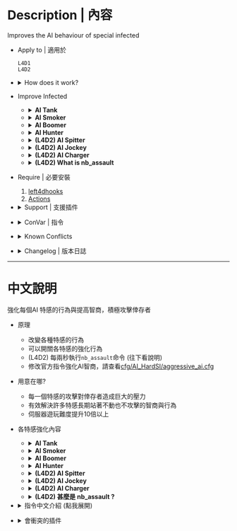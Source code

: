 # Description | 內容
Improves the AI behaviour of special infected

* Apply to | 適用於
    ```
    L4D1
    L4D2
    ```

* <details><summary>How does it work?</summary>

    * Improves the AI behaviour of special infected, make each of them very aggresive
    * Make special infected behop jump as they can
    * Use official cvar to improve AI bots, please check[cfg/AI_HardSI/aggressive_ai.cfg](cfg/AI_HardSI/aggressive_ai.cfg)
	* (L4D2) Execute ```nb_assault``` every 2.0 seconds, read more details about this command below
</details>

* Improve Infected
    * <details><summary><b>AI Tank</b></summary>

        * Modify Official ConVar in ```cfg\AI_HardSI\aggressive_ai.cfg```
            ```php
            // AI Tank will not throw rock within this range (default: 250)
            sm_cvar tank_throw_allow_range 300
            ```

        * Plugin ConVar
            ```php
            // If 1, bhop facsimile on AI tanks
            ai_tank_bhop "1"

            // 1=AI tanks throw rock
            // 0=AI tanks won't throw rocks
            ai_tank_rock "1"

            // If 1, Prevents AI tanks from throwing underhand rocks (L4D2 only)
            // If 1, AI tank can quickly turn around if someone behind him after throws
            ai_tank_smart_throw "1"

            // If the tank has a target while throwing the rock, the rock would fly to the closest survivor if the target's aim on the horizontal axis is within this radius (-1=Off)
            ai_tank_aim_offset_sensitivity "22.5"
            ```
    </details>

    * <details><summary><b>AI Smoker</b></summary>

        * Modify Official ConVar in ```cfg\AI_HardSI\aggressive_ai.cfg```
            ```php
            // How much damage to the AI + Human Smoker makes him let go of his victim. (Default: 50)
            // Taking this much damage while pulling victim will make you die (No matter how much health left you have)
            tongue_break_from_damage_amount 250

            // Start to shoot his tongue after 0.1 seconds (Default: 1.5)
            smoker_tongue_delay 0.1
            ```
    </details>

    * <details><summary><b>AI Boomer</b></summary>

        * Modify Official ConVar in ```cfg\AI_HardSI\aggressive_ai.cfg```
            ```php
            // How long an out-of-range Boomer will tolerate being visible before fleeing (Default: 1.0)
            boomer_exposed_time_tolerance 1000.0

            // How long the Boomer waits before he vomits on his target on Normal difficulty (Default: 1.0)
            boomer_vomit_delay 0.1
            ```

        * Plugin ConVar
            ```php
            // If 1, enable bhop facsimile on AI boomers
            ai_boomer_bhop "1"
            ```
    </details>

    * <details><summary><b>AI Hunter</b></summary>

        * Won't leap away (Coop/Realism)
        * Modify Official ConVar in ```cfg\AI_HardSI\aggressive_ai.cfg```
            ```php
            // Range at which hunter prepares pounce	 (Default: 1000)
            hunter_pounce_ready_range 1000

            // Range at which hunter is committed to attack (Default: 75)
            hunter_committed_attack_range 10000

            // Range at which shooting a non-committed AI hunter will cause it to leap away (Coop/Realism, Default: 1000)
            // 0=Disable leap away ability, >0: Restore back Leap Away ability and wait in ambush mode again.
            hunter_leap_away_give_up_range 0

            // Maximum vertical angle hunters can pounce (Default: 45)
            hunter_pounce_max_loft_angle 0

            // AI + Human Hunter skeet damage (Default: 50)
            // Taking this much damage while pouncing will get you skeeted and die (No matter how much health left you have)
            z_pounce_damage_interrupt 150
            ```

        * Plugin ConVar
            ```php
            // At what distance to start pouncing fast
            ai_hunter_fast_pounce_proximity 1000

            // Vertical angle to which AI hunter pounces will be restricted
            ai_hunter_pounce_vertical_angle 7

            // Mean angle produced by Gaussian RNG
            ai_hunter_pounce_angle_mean 10

            // One standard deviation from mean as produced by Gaussian RNG
            ai_hunter_pounce_angle_std 20

            // Distance to nearest survivor at which hunter will consider pouncing straight
            ai_hunter_straight_pounce_proximity 200

            // If the hunter has a target, it will not straight pounce if the target's aim on the horizontal axis is within this radius
            ai_hunter_aim_offset_sensitivity 30

            // How far in front of himself infected bot will check for a wall. Use '-1' to disable feature
            ai_hunter_wall_detection_distance -1

            // If 1, Hunter do scratch animation when pouncing
            ai_hunter_pounce_dancing_enable "1"
            ```
    </details>

    * <details><summary><b>(L4D2) AI Spitter</b></summary>

        * Plugin ConVar
            ```php
            // If 1, enable bhop facsimile on AI spitters
            ai_spitter_bhop "1"
            ```
    </details>

    * <details><summary><b>(L4D2) AI Jockey</b></summary>

        * Modify Official ConVar in ```cfg\AI_HardSI\aggressive_ai.cfg```
            ```php
            // AI Jockeys will move to attack survivors within this range (Default: 200)
            z_jockey_leap_range 1000
            ```

        * Plugin ConVar
            ```php
            // How close a jockey will approach before it starts hopping
            ai_jockey_hop_activation_proximity 500
            ```
    </details>

    * <details><summary><b>(L4D2) AI Charger</b></summary>

        * Plugin ConVar
            ```php
            // If 1, enable bhop facsimile on AI chargers
            ai_charger_bhop "1"

            // How close a charger will approach before charging
            ai_charger_proximity 300

            // If the charger has a target, it will not straight pounce if the target's aim on the horizontal axis is within this radius
            ai_charger_aim_offset_sensitivity 22.5

            // Charger will charge if its health drops to this level
            ai_charger_health_threshold 300
            ```
    </details>

    * <details><summary><b>(L4D2) What is nb_assault</b></summary>

        * Tell all special infected bots to assault, attack survivors actively instead of not moving like idiots
        * This is official command from valve
        * Not affect AI Smoker
    </details>

* Require | 必要安裝
    1. [left4dhooks](https://forums.alliedmods.net/showthread.php?t=321696)
    2. [Actions](https://forums.alliedmods.net/showthread.php?t=336374)

* <details><summary>Support | 支援插件</summary>

    1. [l4dinfectedbots](/l4dinfectedbots): Spawns multi infected bots in any mode + allows playable special infected in coop/survival + unlock infected slots (10 VS 10 available)
        * 生成多特感控制插件
    2. [l4d_ssi_teleport_fix](https://github.com/fbef0102/Game-Private_Plugin/tree/main/L4D_插件/Special_Infected_特感/l4d_ssi_teleport_fix): Teleport AI Infected player to the teammate who is much nearer to survivors.
        * 傳送比較遠的AI特感到靠近倖存者的特感隊友附近
    3. [l4d2_smoker_toxic](https://github.com/fbef0102/Game-Private_Plugin/tree/main/L4D_插件/Smoker_舌頭/l4d2_smoker_toxic): Adds a lot of abilities and powers to the smoker
        * 增強Smoker，賦予多種超能力
    4. [l4d_Nauseating_boomer](https://github.com/fbef0102/Game-Private_Plugin/tree/main/L4D_插件/Boomer_Boomer/l4d_Nauseating_boomer): Allows for unique Boomer abilities
        * 增強Boomer，賦予多種超能力
    5. [l4d_hunter_destructive](https://github.com/fbef0102/Game-Private_Plugin/tree/main/L4D_插件/Hunter_Hunter/l4d_hunter_destructive): Allows for unique Hunter abilities
        * 增強Hunter，賦予多種超能力
    6. [L4D2_Spitter_Supergirl](https://github.com/fbef0102/Game-Private_Plugin/tree/main/L4D_插件/Spitter_Spitter/L4D2_Spitter_Supergirl): Adds a lot of abilities and powers to the Spitter
        * 增強Spitter，賦予多種超能力 
    7. [l4d2_Sinister_Jockey](https://github.com/fbef0102/Game-Private_Plugin/tree/main/L4D_插件/Jockey_Jockey/l4d2_Sinister_Jockey): Allows for unique Jockey abilities
        * 增強Jockey，賦予多種超能力
    8. [l4d2_charger_unstoppable](https://github.com/fbef0102/Game-Private_Plugin/tree/main/L4D_插件/Charger_Charger/l4d2_charger_unstoppable): Adds a lot of abilities and powers to the Charger
        * 增強Charger，賦予多種超能力
    9. [l4d_witch_psychotic](https://github.com/fbef0102/Game-Private_Plugin/tree/main/L4D_插件/Witch_女巫/l4d_witch_psychotic): Adds a lot of abilities to witch
        * 增強Witch，賦予多種超能力
</details>

* <details><summary>ConVar | 指令</summary>

    * cfg\sourcemod\AI_HardSI.cfg
        ```php
        // 0=Plugin off, 1=Plugin on.
        AI_HardSI_enable "1"

        // Frequency(sec) at which the 'nb_assault' command is fired to make SI attack
        ai_assault_reminder_interval "2"

        // File to execute for AI aggressive cvars (in cfg/AI_HardSI folder)
        // Execute file every map changed
        AI_HardSI_aggressive_cfg "aggressive_ai.cfg"

        // 0=Improves the Boomer behaviour off, 1=Improves the Boomer behaviour on.
        AI_HardSI_Boomer_enable "1"

        // 0=Improves the Charger behaviour off, 1=Improves the Charger behaviour on.
        AI_HardSI_Charger_enable "1"

        // 0=Improves the Hunter behaviour off, 1=Improves the Hunter behaviour on.
        AI_HardSI_Hunter_enable "1"

        // 0=Improves the Jockey behaviour off, 1=Improves the Jockey behaviour on.
        AI_HardSI_Jockey_enable "1"

        // 0=Improves the Smoker behaviour off, 1=Improves the Smoker behaviour on.
        AI_HardSI_Smoker_enable "1"

        // 0=Improves the Spitter behaviour off, 1=Improves the Spitter behaviour on.
        AI_HardSI_Spitter_enable "1"

        // 0=Improves the Tank behaviour off, 1=Improves the Tank behaviour on.
        AI_HardSI_Tank_enable "1"

        ... (see "Improve Infected" part)
        ```
</details>

* <details><summary>Known Conflicts</summary>
	
	If you don't use any of these plugins at all, no need to worry about conflicts.
	1. [smart_ai_rock](https://github.com/Target5150/MoYu_Server_Stupid_Plugins/tree/master/The%20Last%20Stand/smart_ai_rock): Fix sticking aim after throws for AI Tanks.
		* Duplicate function, remove
</details>

* <details><summary>Changelog | 版本日誌</summary>

    * v2.5 (2025-8-31)
        * Support L4D1

    * v2.4 (2025-6-18)
        * Rename some cvars
        * Prevents AI tanks from throwing underhand rocks
        * Fix sticking aim after throws for AI Tanks.
        * While throwing the rock, the rock would fly to the closest survivor

    * v2.3 (2025-5-5)
        * Optimize Code
        * Charger, Jockey, Spitter, Boomer will scratch while doing bhop

    * v2.2 (2025-1-15)
        * Fixed ai tank rock won't throw rocks

    * v2.1 (2025-1-2)
        * Improve code

    * v2.0 (2024-9-9)
        * Add cfg to execute AI aggressive cvars

    * v1.9 (2024-9-4)
        * Fixed AI Smoker not moving after tongue breaks
        * Require Actions

    * v1.8 (2024-4-4)
        * Improve hunter, boomer and charger behavior

    * v1.7 (2024-1-28)
        * Update Cvars

    * v1.6 (2023-6-4)
        * Enable or Disable Each special infected behaviour

    * v1.5 (2023-5-4)
        * Use server console to execute command "nb_assault"

    * v1.4
        * Remake code
        * Replace left4downtown with left4dhooks
        * Compatibility support for SourceMod 1.11. Fixed various warnings.
    </details>

- - - -
# 中文說明
強化每個AI 特感的行為與提高智商，積極攻擊倖存者

* 原理
    * 改變各種特感的行為
    * 可以開關各特感的強化行為
    * (L4D2) 每兩秒執行```nb_assault```命令 (往下看說明)
    * 修改官方指令強化AI智商，請查看[cfg/AI_HardSI/aggressive_ai.cfg](cfg/AI_HardSI/aggressive_ai.cfg)

* 用意在哪?
    * 每一個特感的攻擊對倖存者造成巨大的壓力
    * 有效解決許多特感長期站著不動也不攻擊的智商與行為
    * 伺服器遊玩難度提升10倍以上

* 各特感強化內容
    * <details><summary><b>AI Tank</b></summary>

        * 更動的官方指令，請查看```cfg\AI_HardSI\aggressive_ai.cfg```
            ```php
            // AI Tank 在距離倖存者此範圍內不會丟石頭 (預設: 250)
            sm_cvar tank_throw_allow_range 300
            ```

        * 插件自帶的指令
            ```php
            // 為1時，AI Tank會連跳
            ai_tank_bhop "1"

            // 1=AI tanks會丟石頭
            // 0=AI tanks不丟石頭
            ai_tank_rock "1"

            // (L4D2) 為1時，AI Tank不會丟"低手投擲"石頭 (因為瞄準率0%)
            // 為1時，AI Tank丟完石頭之後馬上轉身打背後的倖存者
            ai_tank_smart_throw "1"

            // 當Tank正在丟石頭時，如果目標不在此數值的視野角度範圍內，將石頭轉向至距離最近的倖存者 (-1=關閉這項功能)
            // 請填0~180, 視野角度
            ai_tank_aim_offset_sensitivity "22.5"
            ```
    </details>

    * <details><summary><b>AI Smoker</b></summary>

        * 更動的官方指令，請查看```cfg\AI_HardSI\aggressive_ai.cfg```
            ```php
            // AI + 真人 Smoker的舌頭拉走倖存者的期間，被攻擊超過此數值會立刻死亡 (無論剩餘多少血量都一樣，別問我為捨，此遊戲設計的, 預設: 50)
            tongue_break_from_damage_amount 250

            // 當倖存者靠近範圍內的0.1秒後立刻吐舌頭 (預設: 1.5)
            smoker_tongue_delay 0.1
            ```
    </details>

    * <details><summary><b>AI Boomer</b></summary>

        * 更動的官方指令，請查看```cfg\AI_HardSI\aggressive_ai.cfg```
            ```php
            // 被人類看見的1000秒之後才會逃跑 (預設: 1.0)
            boomer_exposed_time_tolerance 1000.0

            // 當倖存者靠近範圍內的0.1秒後立刻嘔吐 (預設: 1.0)
            boomer_vomit_delay 0.1
            ```

        * 插件自帶的指令
            ```php
            // 為1時，AI Boomer會連跳
            ai_boomer_bhop "1"
            ```
    </details>

    * <details><summary><b>AI Hunter</b></summary>

        * 被攻擊的時候不會自動逃跑跳走 (只會出現在戰役/寫實模式)
        * 更動的官方指令，請查看```cfg\AI_HardSI\aggressive_ai.cfg```
            ```php
            // 此數值的範圍內才會蹲下準備撲人 (預設: 1000)
            hunter_pounce_ready_range 1000

            // 此數值的範圍內才會開始撲人 (預設: 75)
            hunter_committed_attack_range 10000

            // 此數值的範圍內還沒攻擊的AI Hunter被人類傷害時會逃跑跳走 (只會出現在戰役/寫實模式，預設: 1000)
            // 0=關閉逃跑跳走能力, >0: 回復逃跑跳走能力並且等待玩家過來
            hunter_leap_away_give_up_range 0

            // AI Hunter跳躍的最大傾角 (避免飛過頭或飛太高，預設: 45)
            hunter_pounce_max_loft_angle 0

            // AI + 真人 Hunter 在飛撲途中受傷超過此數值會立刻死亡 (無論你剩餘多少血量都一樣，別問我為捨，此遊戲設計的，預設: 50)
            z_pounce_damage_interrupt 150
            ```

        * 插件自帶的指令
            ```php
            // 強迫AI Hunter在1000公尺範圍內蹲下準備撲人
            ai_hunter_fast_pounce_proximity 1000

            // 強迫AI Hunter跳躍的最大傾角 (避免飛過頭或飛太高)
            ai_hunter_pounce_vertical_angle 7

            // 強制左右飛撲靠近目標，不要垂直飛向目標
            ai_hunter_pounce_angle_mean 10
            ai_hunter_pounce_angle_std 20

            // 離目標200公尺範圍內考慮直接垂直飛向目標
            ai_hunter_straight_pounce_proximity 200

            // 目標倖存者的準心如果在瞄自身AI Hunter的身體低於30度視野範圍內則強制飛撲
            ai_hunter_aim_offset_sensitivity 30

            // 前面有牆壁的範圍內則飛撲的角度會變高，嘗試越過障礙物 (-1: 無限範圍)
            ai_hunter_wall_detection_distance -1

            // 為1時，Hunter邊飛撲邊嘗試做出抓傷動作
            ai_hunter_pounce_dancing_enable "1"
            ```
    </details>

    * <details><summary><b>(L4D2) AI Spitter</b></summary>

        * 插件自帶的指令
            ```php
            // 為1時，AI Spitter會連跳
            ai_spitter_bhop "1"
            ```
    </details>

    * <details><summary><b>(L4D2) AI Jockey</b></summary>

        * 更動的官方指令，請查看```cfg\AI_HardSI\aggressive_ai.cfg```
            ```php
            // 1000公尺範圍內才會跳躍攻擊倖存者 (預設: 200)
            z_jockey_leap_range 1000
            ```

        * 插件自帶的指令
            ```php
            // 強迫AI Jockey在500公尺範圍內開始連跳
            ai_jockey_hop_activation_proximity 500
            ```
    </details>

    * <details><summary><b>(L4D2) AI Charger</b></summary>

        * 插件自帶的指令
            ```php
            // 為1時，AI Charger會連跳
            ai_charger_bhop "1"

            // 強迫AI Charger在300公尺範圍內開始衝刺
            ai_charger_proximity 300

            // 目標倖存者的準心如果在瞄自身AI Charger的身體低於20度視野範圍內則強制衝刺
            ai_charger_aim_offset_sensitivity 22.5

            // 當Charger低於300血量時，強迫AI Charger開始衝刺
            ai_charger_health_threshold 300
            ```
    </details>

    * <details><summary><b>(L4D2) 甚麼是 nb_assault ?</b></summary>

        * 強迫所有特感Bots主動往前攻擊倖存者而非像智障一樣待在原地等倖存者過來
        * 這是官方的指令
        * 不影響AI Smoker的行為
    </details>

* <details><summary>指令中文介紹 (點我展開)</summary>

    * cfg\sourcemod\AI_HardSI.cfg
        ```php
        // 0=關閉插件, 1=啟動插件
        AI_HardSI_enable "1"

        // 每兩秒執行 nb_assault 命令，強迫所有特感Bots主動往前攻擊倖存者
        ai_assault_reminder_interval "2"

        // 修改官方指令強化AI智商的文件 (位於 cfg/AI_HardSI 資料夾)
        // 每次換圖都會執行一次
        AI_HardSI_aggressive_cfg "aggressive_ai.cfg"

        // 0=不強化AI Boomer, 1=強化AI Boomer
        AI_HardSI_Boomer_enable "1"

        // 0=不強化AI Charger, 1=強化AI Charger
        AI_HardSI_Charger_enable "1"

        // 0=不強化AI Hunter, 1=強化AI Hunter
        AI_HardSI_Hunter_enable "1"

        // 0=不強化AI Jockey, 1=強化AI Jockey
        AI_HardSI_Jockey_enable "1"

        // 0=不強化AI Smoker, 1=強化AI Smoker
        AI_HardSI_Smoker_enable "1"

        // 0=不強化AI Spitter, 1=強化AI Spitter
        AI_HardSI_Spitter_enable "1"

        // 0=不強化AI Tank, 1=強化AI Tank
        AI_HardSI_Tank_enable "1"

        // 以下指令說明請查看"各特感強化內容"
        ....
        ```
</details> 

* <details><summary>會衝突的插件</summary>
	
	如果沒安裝以下插件就不需要擔心衝突
	If you don't use any of these plugins at all, no need to worry about conflicts.
	1. [smart_ai_rock](https://github.com/Target5150/MoYu_Server_Stupid_Plugins/tree/master/The%20Last%20Stand/smart_ai_rock): AI Tank不會丟underhand rocks動作且丟完石頭後會立馬轉頭攻擊背後的倖存者
		* 功能重複, 可移除
</details>
